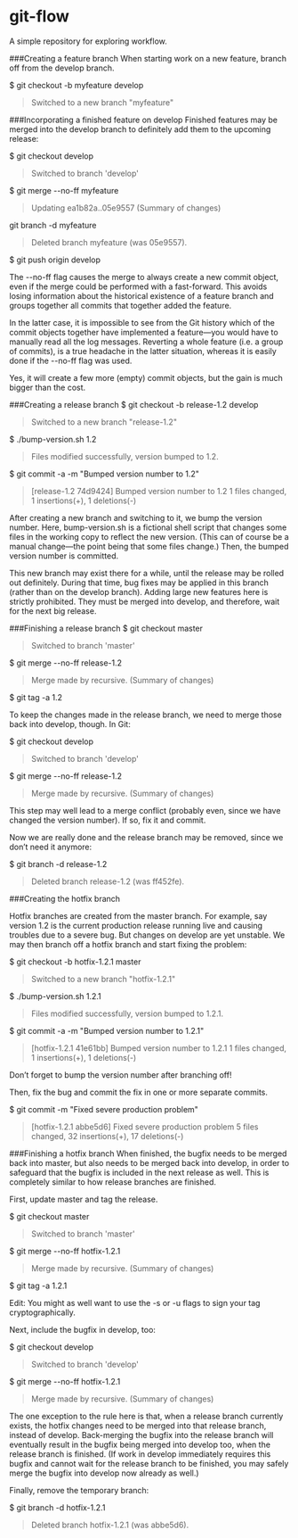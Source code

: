 # git-flow
A simple repository for exploring workflow.

###Creating a feature branch
When starting work on a new feature, branch off from the develop branch.

$ git checkout -b myfeature develop
> Switched to a new branch "myfeature"

###Incorporating a finished feature on develop
Finished features may be merged into the develop branch to definitely add them to the upcoming release:

$ git checkout develop
> Switched to branch 'develop'

$ git merge --no-ff myfeature
> Updating ea1b82a..05e9557
> (Summary of changes)

 git branch -d myfeature
 > Deleted branch myfeature (was 05e9557).

 $ git push origin develop

 The --no-ff flag causes the merge to always create a new commit object, even if the merge could be performed with a fast-forward. This avoids losing information about the historical existence of a feature branch and groups together all commits that together added the feature.

 In the latter case, it is impossible to see from the Git history which of the commit objects together have implemented a feature—you would have to manually read all the log messages. Reverting a whole feature (i.e. a group of commits), is a true headache in the latter situation, whereas it is easily done if the --no-ff flag was used.

Yes, it will create a few more (empty) commit objects, but the gain is much bigger than the cost.

###Creating a release branch
$ git checkout -b release-1.2 develop
>Switched to a new branch "release-1.2"

$ ./bump-version.sh 1.2
> Files modified successfully, version bumped to 1.2.

$ git commit -a -m "Bumped version number to 1.2"
> [release-1.2 74d9424] Bumped version number to 1.2
1 files changed, 1 insertions(+), 1 deletions(-)

After creating a new branch and switching to it, we bump the version number. Here, bump-version.sh is a fictional shell script that changes some files in the working copy to reflect the new version. (This can of course be a manual change—the point being that some files change.) Then, the bumped version number is committed.

This new branch may exist there for a while, until the release may be rolled out definitely. During that time, bug fixes may be applied in this branch (rather than on the develop branch). Adding large new features here is strictly prohibited. They must be merged into develop, and therefore, wait for the next big release.

###Finishing a release branch
$ git checkout master
> Switched to branch 'master'

$ git merge --no-ff release-1.2
>Merge made by recursive.
(Summary of changes)

$ git tag -a 1.2

To keep the changes made in the release branch, we need to merge those back into develop, though. In Git:

$ git checkout develop
> Switched to branch 'develop'

$ git merge --no-ff release-1.2
>Merge made by recursive.
(Summary of changes)

This step may well lead to a merge conflict (probably even, since we have changed the version number). If so, fix it and commit.

Now we are really done and the release branch may be removed, since we don’t need it anymore:

$ git branch -d release-1.2
> Deleted branch release-1.2 (was ff452fe).

###Creating the hotfix branch

Hotfix branches are created from the master branch. For example, say version 1.2 is the current production release running live and causing troubles due to a severe bug. But changes on develop are yet unstable. We may then branch off a hotfix branch and start fixing the problem:

$ git checkout -b hotfix-1.2.1 master
> Switched to a new branch "hotfix-1.2.1"

$ ./bump-version.sh 1.2.1
> Files modified successfully, version bumped to 1.2.1.

$ git commit -a -m "Bumped version number to 1.2.1"
> [hotfix-1.2.1 41e61bb] Bumped version number to 1.2.1
1 files changed, 1 insertions(+), 1 deletions(-)

Don’t forget to bump the version number after branching off!

Then, fix the bug and commit the fix in one or more separate commits.

$ git commit -m "Fixed severe production problem"
> [hotfix-1.2.1 abbe5d6] Fixed severe production problem
5 files changed, 32 insertions(+), 17 deletions(-)

###Finishing a hotfix branch
When finished, the bugfix needs to be merged back into master, but also needs to be merged back into develop, in order to safeguard that the bugfix is included in the next release as well. This is completely similar to how release branches are finished.

First, update master and tag the release.

$ git checkout master
> Switched to branch 'master'

$ git merge --no-ff hotfix-1.2.1
> Merge made by recursive.
(Summary of changes)

$ git tag -a 1.2.1

Edit: You might as well want to use the -s or -u flags to sign your tag cryptographically.

Next, include the bugfix in develop, too:

$ git checkout develop
> Switched to branch 'develop'

$ git merge --no-ff hotfix-1.2.1
>Merge made by recursive.
(Summary of changes)

The one exception to the rule here is that, when a release branch currently exists, the hotfix changes need to be merged into that release branch, instead of develop. Back-merging the bugfix into the release branch will eventually result in the bugfix being merged into develop too, when the release branch is finished. (If work in develop immediately requires this bugfix and cannot wait for the release branch to be finished, you may safely merge the bugfix into develop now already as well.)

Finally, remove the temporary branch:

$ git branch -d hotfix-1.2.1
>Deleted branch hotfix-1.2.1 (was abbe5d6).
